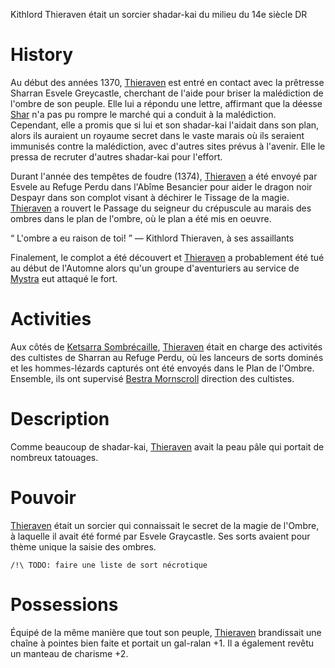 Kithlord Thieraven était un sorcier shadar-kai du milieu du 14e siècle DR

# History
Au début des années 1370, [Thieraven](Thieraven.md) est entré en contact avec la prêtresse Sharran Esvele Greycastle, 
cherchant de l'aide pour briser la malédiction de l'ombre de son peuple. Elle lui a répondu une lettre, affirmant que la déesse 
[Shar](https://www.aidedd.org/univers/pantheon/shar/) n'a pas pu rompre le marché qui a conduit à la malédiction. Cependant, elle a promis que si lui et son shadar-kai 
l'aidait dans son plan, alors ils auraient un royaume secret dans le vaste marais où ils seraient immunisés contre la 
malédiction, avec d'autres sites prévus à l'avenir. Elle le pressa de recruter d'autres shadar-kai pour l'effort.

Durant l'année des tempêtes de foudre (1374), [Thieraven](Thieraven.md) a été envoyé par Esvele au Refuge Perdu dans l'Abîme 
Besancier pour aider le dragon noir Despayr dans son complot visant à déchirer le Tissage de la magie. [Thieraven](Thieraven.md) a rouvert le 
Passage du seigneur du crépuscule au marais des ombres dans le plan de l'ombre, où le plan a été mis en oeuvre.

“ L'ombre a eu raison de toi! ”
— Kithlord Thieraven, à ses assaillants

Finalement, le complot a été découvert et [Thieraven](Thieraven.md) a probablement été tué au début de l'Automne alors qu'un groupe d'aventuriers
au service de [Mystra](https://www.aidedd.org/univers/pantheon/mystra/) eut attaqué le fort.

# Activities
Aux côtés de [Ketsarra Sombrécaille](Ketsarra_Sombrecaille.md), [Thieraven](Thieraven.md) était en charge des activités des cultistes de Sharran au Refuge Perdu,
où les lanceurs de sorts dominés et les hommes-lézards capturés ont été envoyés dans le Plan de l'Ombre. Ensemble, ils ont supervisé [Bestra Mornscroll](Bestra_Mornscroll.md) 
direction des cultistes.

# Description
Comme beaucoup de shadar-kai, [Thieraven](Thieraven.md) avait la peau pâle qui portait de nombreux tatouages.

# Pouvoir
[Thieraven](Thieraven.md) était un sorcier qui connaissait le secret de la magie de l'Ombre, à laquelle il avait été formé par Esvele Graycastle. 
Ses sorts avaient pour thème unique la saisie des ombres.

```
/!\ TODO: faire une liste de sort nécrotique
```

# Possessions
Équipé de la même manière que tout son peuple, [Thieraven](Thieraven.md) brandissait une chaîne à pointes bien faite et portait un gal-ralan +1.
Il a également revêtu un manteau de charisme +2.